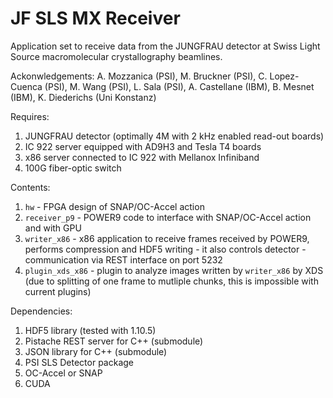 # JF SLS MX Receiver

Application set to receive data from the JUNGFRAU detector at Swiss Light Source macromolecular crystallography beamlines.

Ackonwledgements: A. Mozzanica (PSI), M. Bruckner (PSI), C. Lopez-Cuenca (PSI), M. Wang (PSI), L. Sala (PSI), A. Castellane (IBM), B. Mesnet (IBM), K. Diederichs (Uni Konstanz)

Requires:
1. JUNGFRAU detector (optimally 4M with 2 kHz enabled read-out boards)
2. IC 922 server equipped with AD9H3 and Tesla T4 boards
3. x86 server connected to IC 922 with Mellanox Infiniband
4. 100G fiber-optic switch

Contents:
1. `hw` - FPGA design of SNAP/OC-Accel action
2. `receiver_p9` - POWER9 code to interface with SNAP/OC-Accel action and with GPU
2. `writer_x86` - x86 application to receive frames received by POWER9, performs compression and HDF5 writing - it also controls detector - communication via REST interface on port 5232
3. `plugin_xds_x86` - plugin to analyze images written by `writer_x86` by XDS (due to splitting of one frame to mutliple chunks, this is impossible with current plugins)

Dependencies:
1. HDF5 library (tested with 1.10.5)
2. Pistache REST server for C++ (submodule)
3. JSON library for C++ (submodule)
4. PSI SLS Detector package
5. OC-Accel or SNAP
6. CUDA
